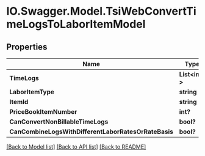 # IO.Swagger.Model.TsiWebConvertTimeLogsToLaborItemModel
## Properties

Name | Type | Description | Notes
------------ | ------------- | ------------- | -------------
**TimeLogs** | **List&lt;int?&gt;** |  | [optional] 
**LaborItemType** | **string** |  | [optional] 
**ItemId** | **string** |  | [optional] 
**PriceBookItemNumber** | **int?** |  | [optional] 
**CanConvertNonBillableTimeLogs** | **bool?** |  | [optional] 
**CanCombineLogsWithDifferentLaborRatesOrRateBasis** | **bool?** |  | [optional] 

[[Back to Model list]](../README.md#documentation-for-models) [[Back to API list]](../README.md#documentation-for-api-endpoints) [[Back to README]](../README.md)

